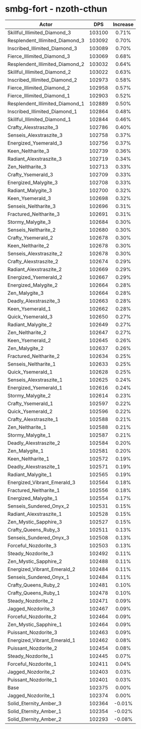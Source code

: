 # smbg-fort - nzoth-cthun
| Actor | DPS | Increase |
|---|:---:|:---:|
|Skillful_Illimited_Diamond_3|103100|0.71%|
|Resplendent_Illimited_Diamond_3|103092|0.70%|
|Inscribed_Illimited_Diamond_3|103089|0.70%|
|Fierce_Illimited_Diamond_3|103069|0.68%|
|Resplendent_Illimited_Diamond_2|103032|0.64%|
|Skillful_Illimited_Diamond_2|103022|0.63%|
|Inscribed_Illimited_Diamond_2|102973|0.58%|
|Fierce_Illimited_Diamond_2|102958|0.57%|
|Fierce_Illimited_Diamond_1|102903|0.52%|
|Resplendent_Illimited_Diamond_1|102889|0.50%|
|Inscribed_Illimited_Diamond_1|102864|0.48%|
|Skillful_Illimited_Diamond_1|102844|0.46%|
|Crafty_Alexstraszite_3|102786|0.40%|
|Senseis_Alexstraszite_3|102758|0.37%|
|Energized_Ysemerald_3|102756|0.37%|
|Keen_Neltharite_3|102739|0.36%|
|Radiant_Alexstraszite_3|102719|0.34%|
|Zen_Neltharite_3|102713|0.33%|
|Crafty_Ysemerald_3|102709|0.33%|
|Energized_Malygite_3|102708|0.33%|
|Radiant_Malygite_3|102700|0.32%|
|Keen_Ysemerald_3|102698|0.32%|
|Senseis_Neltharite_3|102696|0.31%|
|Fractured_Neltharite_3|102691|0.31%|
|Stormy_Malygite_3|102684|0.30%|
|Senseis_Neltharite_2|102680|0.30%|
|Crafty_Ysemerald_2|102678|0.30%|
|Keen_Neltharite_2|102678|0.30%|
|Senseis_Alexstraszite_2|102678|0.30%|
|Crafty_Alexstraszite_2|102674|0.29%|
|Radiant_Alexstraszite_2|102669|0.29%|
|Energized_Ysemerald_2|102667|0.29%|
|Energized_Malygite_2|102664|0.28%|
|Zen_Malygite_3|102664|0.28%|
|Deadly_Alexstraszite_3|102663|0.28%|
|Keen_Ysemerald_1|102662|0.28%|
|Quick_Ysemerald_3|102650|0.27%|
|Radiant_Malygite_2|102649|0.27%|
|Zen_Neltharite_2|102647|0.27%|
|Keen_Ysemerald_2|102645|0.26%|
|Zen_Malygite_2|102637|0.26%|
|Fractured_Neltharite_2|102634|0.25%|
|Senseis_Neltharite_1|102633|0.25%|
|Quick_Ysemerald_1|102628|0.25%|
|Senseis_Alexstraszite_1|102625|0.24%|
|Energized_Ysemerald_1|102616|0.24%|
|Stormy_Malygite_2|102614|0.23%|
|Crafty_Ysemerald_1|102597|0.22%|
|Quick_Ysemerald_2|102596|0.22%|
|Crafty_Alexstraszite_1|102588|0.21%|
|Zen_Neltharite_1|102588|0.21%|
|Stormy_Malygite_1|102587|0.21%|
|Deadly_Alexstraszite_2|102584|0.20%|
|Zen_Malygite_1|102581|0.20%|
|Keen_Neltharite_1|102572|0.19%|
|Deadly_Alexstraszite_1|102571|0.19%|
|Radiant_Malygite_1|102565|0.19%|
|Energized_Vibrant_Emerald_3|102564|0.18%|
|Fractured_Neltharite_1|102556|0.18%|
|Energized_Malygite_1|102554|0.17%|
|Senseis_Sundered_Onyx_2|102531|0.15%|
|Radiant_Alexstraszite_1|102528|0.15%|
|Zen_Mystic_Sapphire_3|102527|0.15%|
|Crafty_Queens_Ruby_3|102511|0.13%|
|Senseis_Sundered_Onyx_3|102508|0.13%|
|Forceful_Nozdorite_3|102503|0.13%|
|Steady_Nozdorite_3|102492|0.11%|
|Zen_Mystic_Sapphire_2|102488|0.11%|
|Energized_Vibrant_Emerald_2|102484|0.11%|
|Senseis_Sundered_Onyx_1|102484|0.11%|
|Crafty_Queens_Ruby_2|102481|0.10%|
|Crafty_Queens_Ruby_1|102478|0.10%|
|Steady_Nozdorite_2|102471|0.09%|
|Jagged_Nozdorite_3|102467|0.09%|
|Forceful_Nozdorite_2|102464|0.09%|
|Zen_Mystic_Sapphire_1|102464|0.09%|
|Puissant_Nozdorite_3|102463|0.09%|
|Energized_Vibrant_Emerald_1|102462|0.08%|
|Puissant_Nozdorite_2|102454|0.08%|
|Steady_Nozdorite_1|102445|0.07%|
|Forceful_Nozdorite_1|102411|0.04%|
|Jagged_Nozdorite_2|102403|0.03%|
|Puissant_Nozdorite_1|102401|0.03%|
|Base|102375|0.00%|
|Jagged_Nozdorite_1|102374|0.00%|
|Solid_Eternity_Amber_3|102364|-0.01%|
|Solid_Eternity_Amber_1|102354|-0.02%|
|Solid_Eternity_Amber_2|102293|-0.08%|
